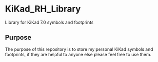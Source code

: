 # KiKad_RH_Library
Library for KiKad 7.0 symbols and footprints

## Purpose
The purpose of this repository is to store my personal KiKad symbols and footprints, if they are helpful to anyone else please feel free to use them.
